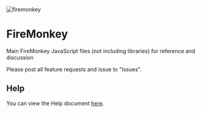 ![firemonkey](https://github.com/erosman/support/blob/master/image/firemonkey.png)


# FireMonkey
Main FireMonkey JavaScript files (not including libraries) for reference and discussion

Please post all feature requests and issue to "Issues".

## Help
You can view the Help document [here](https://htmlpreview.github.io/?https://github.com/erosman/support/blob/FireMonkey/content/help.html).
